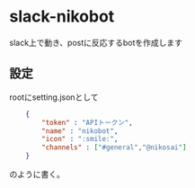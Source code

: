 # slack-nikobot
slack上で動き、postに反応するbotを作成します

## 設定
rootにsetting.jsonとして
```javascript:setting.json
    {
        "token" : "APIトークン",
        "name" : "nikobot",
        "icon" : ":smile:",
        "channels" : ["#general","@nikosai"]
    }
```
のように書く。
